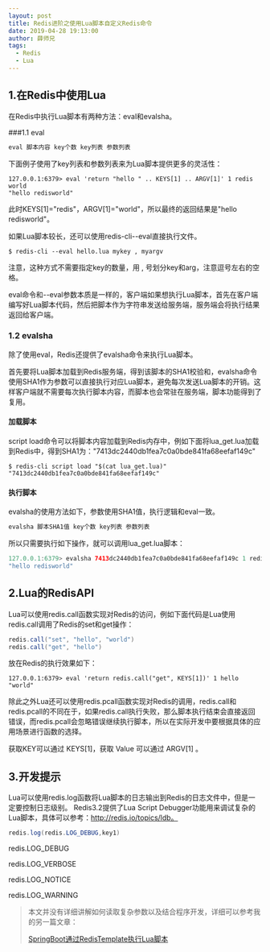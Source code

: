 ```yaml
---
layout: post
title: Redis进阶之使用Lua脚本自定义Redis命令
date: 2019-04-28 19:13:00
author: 薛师兄
tags:
  - Redis
  - Lua
---
```

## 1.在Redis中使用Lua

在Redis中执行Lua脚本有两种方法：eval和evalsha。

###1.1 eval

```java
eval 脚本内容 key个数 key列表 参数列表
```

下面例子使用了key列表和参数列表来为Lua脚本提供更多的灵活性：

```shell
127.0.0.1:6379> eval 'return "hello " .. KEYS[1] .. ARGV[1]' 1 redis world
"hello redisworld"
```


此时KEYS[1]="redis"，ARGV[1]="world"，所以最终的返回结果是"hello redisworld"。

如果Lua脚本较长，还可以使用redis-cli--eval直接执行文件。

```shell
$ redis-cli --eval hello.lua mykey , myargv
```

注意，这种方式不需要指定key的数量，用 , 号划分key和arg，注意逗号左右的空格。

eval命令和--eval参数本质是一样的，客户端如果想执行Lua脚本，首先在客户端编写好Lua脚本代码，然后把脚本作为字符串发送给服务端，服务端会将执行结果返回给客户端。

### 1.2 evalsha

除了使用eval，Redis还提供了evalsha命令来执行Lua脚本。

首先要将Lua脚本加载到Redis服务端，得到该脚本的SHA1校验和，evalsha命令使用SHA1作为参数可以直接执行对应Lua脚本，避免每次发送Lua脚本的开销。这样客户端就不需要每次执行脚本内容，而脚本也会常驻在服务端，脚本功能得到了复用。

#### 加载脚本

script load命令可以将脚本内容加载到Redis内存中，例如下面将lua_get.lua加载到Redis中，得到SHA1为："7413dc2440db1fea7c0a0bde841fa68eefaf149c"

```shell
$ redis-cli script load "$(cat lua_get.lua)"
"7413dc2440db1fea7c0a0bde841fa68eefaf149c"
```

#### 执行脚本

evalsha的使用方法如下，参数使用SHA1值，执行逻辑和eval一致。

```java
evalsha 脚本SHA1值 key个数 key列表 参数列表
```

所以只需要执行如下操作，就可以调用lua_get.lua脚本：

```java
127.0.0.1:6379> evalsha 7413dc2440db1fea7c0a0bde841fa68eefaf149c 1 redis world
"hello redisworld"
```

## 2.Lua的RedisAPI

Lua可以使用redis.call函数实现对Redis的访问，例如下面代码是Lua使用redis.call调用了Redis的set和get操作：

```java
redis.call("set", "hello", "world")
redis.call("get", "hello")
```

放在Redis的执行效果如下：

```shell
127.0.0.1:6379> eval 'return redis.call("get", KEYS[1])' 1 hello
"world"
```

除此之外Lua还可以使用redis.pcall函数实现对Redis的调用，redis.call和redis.pcall的不同在于，如果redis.call执行失败，那么脚本执行结束会直接返回错误，而redis.pcall会忽略错误继续执行脚本，所以在实际开发中要根据具体的应用场景进行函数的选择。

获取KEY可以通过 KEYS[1]，获取 Value 可以通过 ARGV[1] 。

## 3.开发提示

Lua可以使用redis.log函数将Lua脚本的日志输出到Redis的日志文件中，但是一定要控制日志级别。
Redis3.2提供了Lua Script Debugger功能用来调试复杂的Lua脚本，具体可以参考：http://redis.io/topics/ldb。

```java
redis.log(redis.LOG_DEBUG,key1)
```

redis.LOG_DEBUG

redis.LOG_VERBOSE

redis.LOG_NOTICE

redis.LOG_WARNING

> 本文并没有详细讲解如何读取复杂参数以及结合程序开发，详细可以参考我的另一篇文章：
> 
> [SpringBoot通过RedisTemplate执行Lua脚本](/)